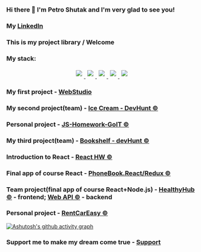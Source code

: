 ### Hi there 👋 I'm Petro Shutak and I'm very glad to see you!
### My <a href="https://www.linkedin.com/in/petroshutak/">LinkedIn</a>
### This is my project library / Welcome
### My stack:
<div align="center">
  <a href="https://skillicons.dev" target="_blank">
    <img src="https://skillicons.dev/icons?i=html,css,js,react" style="display: inline-block; margin: 5px;" />
    <img src="https://skillicons.dev/icons?i=redux,nodejs,mongodb,postman" style="display: inline-block; margin: 5px;" />
    <img src="https://skillicons.dev/icons?i=express,firebase,sass,materialui" style="display: inline-block; margin: 5px;" />
    <img src="https://skillicons.dev/icons?i=styledcomponents,git,github,vscode" style="display: inline-block; margin: 5px;" />
    <img src="https://skillicons.dev/icons?i=vite,webpack" style="display: inline-block; margin: 5px;" />
  </a>
</div>


### My first project - <a href="https://petroshutak.github.io/goit-markup-hw-07/" target="_blank">WebStudio</a>
### My second project(team) - <a href="https://petekostrytsya.github.io/DevHunt/" target="_blank">Ice Cream - DevHunt ©</a>
### Personal project - <a href="https://petroshutak.github.io/JS-Homework-GoIT/" target="_blank">JS-Homework-GoIT ©</a>
### My third project(team) - <a href="https://petroshutak.github.io/devHunt-team-project-js/" target="_blank">Bookshelf - devHunt ©</a>
### Introduction to React - <a href="https://petroshutak.github.io/react-hook-project/" target="_blank">React HW ©</a>
### Final app of course React - <a href="https://petroshutak.github.io/goit-react-hw-08-phonebook" target="_blank">PhoneBook.React/Redux ©</a>
### Team project(final app of course React+Node.js) - <a href="https://alextkachenkofullstack.github.io/healthy-hub/" target="_blank">HealthyHub ©</a> - frontend; <a href="https://backend-healthyhub.onrender.com/api-docs/" target="_blank">Web API ©</a> - backend
### Personal project - <a href="https://petroshutak.github.io/rent-car-easy" target="_blank">RentCarEasy ©</a>


[![Ashutosh's github activity graph](https://github-readme-activity-graph.vercel.app/graph?username=PetroShutak&theme=react-dark)](https://github.com/ashutosh00710/github-readme-activity-graph)

### Support me to make my dream come true - <a href="https://send.monobank.ua/jar/4vdPfcUt41" target="_blank">Support</a>


<!--
**PetroShutak/PetroShutak** is a ✨ _special_ ✨ repository because its `README.md` (this file) appears on your GitHub profile.


Here are some ideas to get you started:

- 🔭 I’m currently working on ...
- 🌱 I’m currently learning ...
- 👯 I’m looking to collaborate on ...
- 🤔 I’m looking for help with ...
- 💬 Ask me about ...
- 📫 How to reach me: ...
- 😄 Pronouns: ...
- ⚡ Fun fact: ...
-->
